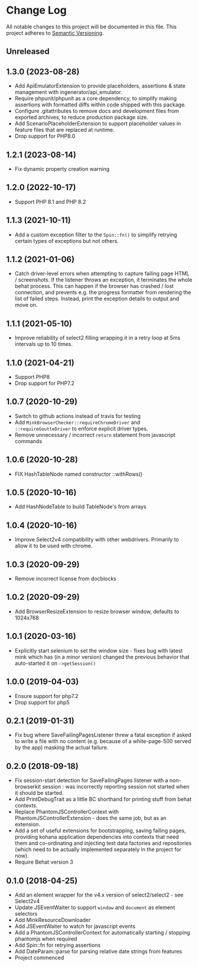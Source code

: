 # Change Log

All notable changes to this project will be documented in this file.
This project adheres to [Semantic Versioning](http://semver.org/).

## Unreleased

## 1.3.0 (2023-08-28)

* Add ApiEmulatorExtension to provide placeholders, assertions & state management with ingenerator/api_emulator.
* Require phpunit/phpunit as a core dependency, to simplify making assertions with formatted diffs within
  code shipped with this package.
* Configure .gitattributes to remove docs and development files from exported archives, to reduce production
  package size.
* Add ScenarioPlaceholderExtension to support placeholder values in feature files that are replaced at runtime.
* Drop support for PHP8.0

## 1.2.1 (2023-08-14)

* Fix dynamic property creation warning

## 1.2.0 (2022-10-17)

* Support PHP 8.1 and PHP 8.2

## 1.1.3 (2021-10-11)

* Add a custom exception filter to the `Spin::fn()` to simplify retrying certain types of exceptions but not others.

## 1.1.2 (2021-01-06)

* Catch driver-level errors when attempting to capture failing page HTML / screenshots.
  If the listener throws an exception, it terminates the whole behat process. This can happen if
  the browser has crashed / lost connection, and prevents e.g. the progress formatter from rendering
  the list of failed steps. Instead, print the exception details to output and move on.

## 1.1.1 (2021-05-10)

* Improve reliability of select2 filling wrapping it in a retry loop at 5ms intervals up to 10 times.

## 1.1.0 (2021-04-21)

* Support PHP8
* Drop support for PHP7.2

## 1.0.7 (2020-10-29)

* Switch to github actions instead of travis for testing
* Add `MinkBrowserChecker::requireChromeDriver` and `::requireGoutteDriver` to enforce explicit driver types.
* Remove unnecessary / incorrect `return` statement from javascript commands

## 1.0.6 (2020-10-28)

* FIX HashTableNode named constructor ::withRows()

## 1.0.5 (2020-10-16)

* Add HashNodeTable to build TableNode's from arrays

## 1.0.4 (2020-10-16)

* Improve Select2v4 compatibility with other webdrivers. Primarily to allow it to be used with chrome.

## 1.0.3 (2020-09-29)

* Remove incorrect license from docblocks

## 1.0.2 (2020-09-29)

* Add BrowserResizeExtension to resize browser window, defaults to 1024x768

## 1.0.1 (2020-03-16)

* Explicitly start selenium to set the window size - fixes bug with latest mink which has
  (in a minor version) changed the previous behavior that auto-started it on
  `->getSession()`

## 1.0.0 (2019-04-03)

* Ensure support for php7.2
* Drop support for php5

## 0.2.1 (2019-01-31)

* Fix bug where SaveFailingPagesListener threw a fatal exception if asked to write a
  file with no content (e.g. because of a white-page-500 served by the app) masking the
  actual failure.

## 0.2.0 (2018-09-18)

* Fix session-start detection for SaveFailingPages listener with a non-browserkit 
  session : was incorrectly reporting session not started when it should be started.
* Add PrintDebugTrait as a little BC shorthand for printing stuff from behat 
  contexts.
* Replace PhantomJSControllerContext with PhantomJSControllerExtension - does
  the same job, but as an extension.
* Add a set of useful extensions for bootstrapping, saving failing pages,
  providing kohana application dependencies into contexts that need them and 
  co-ordinating and injecting test data factories and repositories (which need
  to be actually implemented separately in the project for now). 
* Require Behat version 3

## 0.1.0 (2018-04-25)

* Add an element wrapper for the v4.x version of select2/select2 - see Select2v4
* Update JSEventWaiter to support `window` and `document` as element selectors
* Add MinkResourceDownloader
* Add JSEventWaiter to watch for javascript events
* Add a PhantomJSControllerContext for automatically starting / stopping phantomjs when required
* Add Spin::fn for retrying assertions
* Add DateParam::parse for parsing relative date strings from features
* Project commenced
